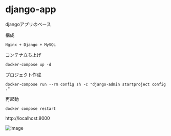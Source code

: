 # django-app
djangoアプリのベース

構成
```
Nginx + Django + MySQL
```


コンテナ立ち上げ
```
docker-compose up -d
```

プロジェクト作成
```
docker-compose run --rm config sh -c "django-admin startproject config ."
```

再起動
```
docker compose restart
```

http://localhost:8000

![image](https://user-images.githubusercontent.com/79821503/187807905-5413b270-4961-4ad5-9782-7fb62f97c9aa.png)
